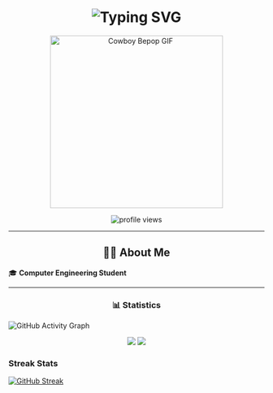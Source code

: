 <h1 align="center">
  <img src="https://readme-typing-svg.demolab.com?font=Fira+Code&pause=1000&center=true&vCenter=true&width=435&color=00FF00&lines=Hi+there+%F0%9F%91%8B%2C+I'm+Kobos" alt="Typing SVG" />
</h1>

<p align="center">
  <img src="https://media0.giphy.com/media/v1.Y2lkPTc5MGI3NjExMGRhZGxzY2trejk3MGxjOTltZXY3dGwwcDlzNmt5Mm1mNWhpaTljcCZlcD12MV9pbnRlcm5hbF9naWZfYnlfaWQmY3Q9Zw/11KzOet1ElBDz2/giphy.gif" width="340" alt="Cowboy Bepop GIF" />
</p>

<p align="center">
  <img src="https://komarev.com/ghpvc/?username=kcodebos&label=Visitors&color=orange&style=flat-square" alt="profile views"/>
</p>

---

<h2 align="center">👩‍💻 About Me</h2>

🎓 **Computer Engineering Student**

---

<h3 align="center">📊 Statistics</h3>

![GitHub Activity Graph](https://github-readme-activity-graph.vercel.app/graph?username=kodebos&theme=chartreuse-dark)

<p align="center">
  <img src="https://github-readme-stats.vercel.app/api?username=kodebos&show_icons=true&theme=chartreuse-dark" />
  <img src="https://github-readme-stats.vercel.app/api/top-langs/?username=kodebos&layout=compact&theme=chartreuse-dark" />
</p>

<h3 aling="center"> Streak Stats </h3>

<a href="https://git.io/streak-stats"><img src="https://github-readme-streak-stats.herokuapp.com?user=kodebos&theme=chartreuse-dark" alt="GitHub Streak" /></a>
